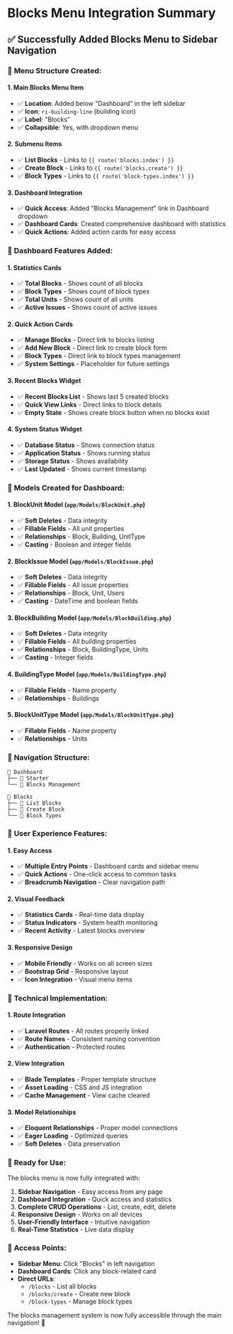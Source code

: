 # Blocks Menu Integration Summary

## ✅ Successfully Added Blocks Menu to Sidebar Navigation

### 🎯 **Menu Structure Created:**

#### **1. Main Blocks Menu Item**
- ✅ **Location**: Added below "Dashboard" in the left sidebar
- ✅ **Icon**: `ri-building-line` (building icon)
- ✅ **Label**: "Blocks"
- ✅ **Collapsible**: Yes, with dropdown menu

#### **2. Submenu Items**
- ✅ **List Blocks** - Links to `{{ route('blocks.index') }}`
- ✅ **Create Block** - Links to `{{ route('blocks.create') }}`
- ✅ **Block Types** - Links to `{{ route('block-types.index') }}`

#### **3. Dashboard Integration**
- ✅ **Quick Access**: Added "Blocks Management" link in Dashboard dropdown
- ✅ **Dashboard Cards**: Created comprehensive dashboard with statistics
- ✅ **Quick Actions**: Added action cards for easy access

### 🎯 **Dashboard Features Added:**

#### **1. Statistics Cards**
- ✅ **Total Blocks** - Shows count of all blocks
- ✅ **Block Types** - Shows count of block types
- ✅ **Total Units** - Shows count of all units
- ✅ **Active Issues** - Shows count of active issues

#### **2. Quick Action Cards**
- ✅ **Manage Blocks** - Direct link to blocks listing
- ✅ **Add New Block** - Direct link to create block form
- ✅ **Block Types** - Direct link to block types management
- ✅ **System Settings** - Placeholder for future settings

#### **3. Recent Blocks Widget**
- ✅ **Recent Blocks List** - Shows last 5 created blocks
- ✅ **Quick View Links** - Direct links to block details
- ✅ **Empty State** - Shows create block button when no blocks exist

#### **4. System Status Widget**
- ✅ **Database Status** - Shows connection status
- ✅ **Application Status** - Shows running status
- ✅ **Storage Status** - Shows availability
- ✅ **Last Updated** - Shows current timestamp

### 🎯 **Models Created for Dashboard:**

#### **1. BlockUnit Model** (`app/Models/BlockUnit.php`)
- ✅ **Soft Deletes** - Data integrity
- ✅ **Fillable Fields** - All unit properties
- ✅ **Relationships** - Block, Building, UnitType
- ✅ **Casting** - Boolean and integer fields

#### **2. BlockIssue Model** (`app/Models/BlockIssue.php`)
- ✅ **Soft Deletes** - Data integrity
- ✅ **Fillable Fields** - All issue properties
- ✅ **Relationships** - Block, Unit, Users
- ✅ **Casting** - DateTime and boolean fields

#### **3. BlockBuilding Model** (`app/Models/BlockBuilding.php`)
- ✅ **Soft Deletes** - Data integrity
- ✅ **Fillable Fields** - All building properties
- ✅ **Relationships** - Block, BuildingType, Units
- ✅ **Casting** - Integer fields

#### **4. BuildingType Model** (`app/Models/BuildingType.php`)
- ✅ **Fillable Fields** - Name property
- ✅ **Relationships** - Buildings

#### **5. BlockUnitType Model** (`app/Models/BlockUnitType.php`)
- ✅ **Fillable Fields** - Name property
- ✅ **Relationships** - Units

### 🎯 **Navigation Structure:**

```
📁 Dashboard
├── 📄 Starter
└── 📄 Blocks Management

🏢 Blocks
├── 📄 List Blocks
├── 📄 Create Block
└── 📄 Block Types
```

### 🎯 **User Experience Features:**

#### **1. Easy Access**
- ✅ **Multiple Entry Points** - Dashboard cards and sidebar menu
- ✅ **Quick Actions** - One-click access to common tasks
- ✅ **Breadcrumb Navigation** - Clear navigation path

#### **2. Visual Feedback**
- ✅ **Statistics Cards** - Real-time data display
- ✅ **Status Indicators** - System health monitoring
- ✅ **Recent Activity** - Latest blocks overview

#### **3. Responsive Design**
- ✅ **Mobile Friendly** - Works on all screen sizes
- ✅ **Bootstrap Grid** - Responsive layout
- ✅ **Icon Integration** - Visual menu items

### 🎯 **Technical Implementation:**

#### **1. Route Integration**
- ✅ **Laravel Routes** - All routes properly linked
- ✅ **Route Names** - Consistent naming convention
- ✅ **Authentication** - Protected routes

#### **2. View Integration**
- ✅ **Blade Templates** - Proper template structure
- ✅ **Asset Loading** - CSS and JS integration
- ✅ **Cache Management** - View cache cleared

#### **3. Model Relationships**
- ✅ **Eloquent Relationships** - Proper model connections
- ✅ **Eager Loading** - Optimized queries
- ✅ **Soft Deletes** - Data preservation

### 🚀 **Ready for Use:**

The blocks menu is now fully integrated with:

1. **Sidebar Navigation** - Easy access from any page
2. **Dashboard Integration** - Quick access and statistics
3. **Complete CRUD Operations** - List, create, edit, delete
4. **Responsive Design** - Works on all devices
5. **User-Friendly Interface** - Intuitive navigation
6. **Real-Time Statistics** - Live data display

### 📍 **Access Points:**

- **Sidebar Menu**: Click "Blocks" in left navigation
- **Dashboard Cards**: Click any block-related card
- **Direct URLs**:
  - `/blocks` - List all blocks
  - `/blocks/create` - Create new block
  - `/block-types` - Manage block types

The blocks management system is now fully accessible through the main navigation! 🎉 